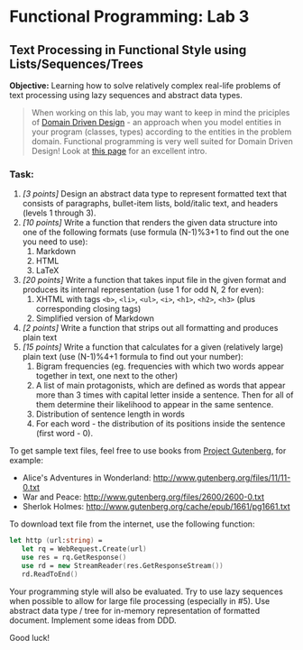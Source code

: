# Functional Programming: Lab 3

## Text Processing in Functional Style using Lists/Sequences/Trees

**Objective:** Learning how to solve relatively complex real-life problems of text processing using lazy sequences and abstract data types.

> When working on this lab, you may want to keep in mind the priciples of [Domain Driven Design](https://en.wikipedia.org/wiki/Domain-driven_design) - an approach when you model entities in your program (classes, types) according to the entities in the problem domain. Functional programming is very well suited for Domain Driven Design! Look at [this page](https://fsharpforfunandprofit.com/ddd/) for an excellent intro.

### Task: 
 1. *[3 points]* Design an abstract data type to represent formatted text that consists of paragraphs, bullet-item lists, bold/italic text, and headers (levels 1 through 3). 
 2. *[10 points]* Write a function that renders the given data structure into one of the following formats (use formula (N-1)%3+1 to find out the one you need to use):
     1. Markdown
     2. HTML
     3. LaTeX 
 3. *[20 points]* Write a function that takes input file in the given format and produces its internal representation (use 1 for odd N, 2 for even):
     1. XHTML with tags `<b>`, `<li>`, `<ul>`, `<i>`, `<h1>`, `<h2>`, `<h3>` (plus corresponding closing tags)
     2. Simplified version of Markdown
 4. *[2 points]* Write a function that strips out all formatting and produces plain text 
 5. *[15 points]* Write a function that calculates for a given (relatively large) plain text (use (N-1)%4+1 formula to find out your number):
     1. Bigram frequencies (eg. frequencies with which two words appear together in text, one next to the other)
     2. A list of main protagonists, which are defined as words that appear more than 3 times with capital letter inside a sentence. Then for all of them determine their likelihood to appear in the same sentence.
     3. Distribution of sentence length in words
     4. For each word - the distribution of its positions inside the sentence (first word - 0).

To get sample text files, feel free to use books from [Project Gutenberg](http://gutenberg.org), for example:
   - Alice's Adventures in Wonderland: http://www.gutenberg.org/files/11/11-0.txt
   - War and Peace: http://www.gutenberg.org/files/2600/2600-0.txt
   - Sherlok Holmes: http://www.gutenberg.org/cache/epub/1661/pg1661.txt

To download text file from the internet, use the following function:

```fsharp
let http (url:string) =
   let rq = WebRequest.Create(url)
   use res = rq.GetResponse()
   use rd = new StreamReader(res.GetResponseStream())
   rd.ReadToEnd()
```

Your programming style will also be evaluated. Try to use lazy sequences when possible to allow for large file processing 
(especially in #5). Use abstract data type / tree for in-memory representation of formatted document. Implement some ideas from DDD.

Good luck!
